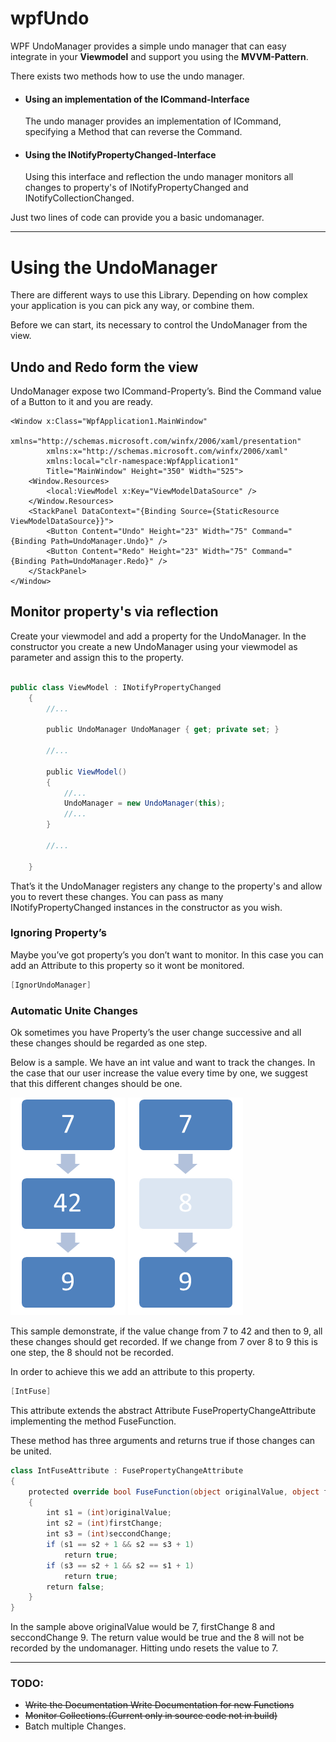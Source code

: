 # wpfUndo

WPF UndoManager provides a simple undo manager that can easy integrate in your **Viewmodel** and support you using the **MVVM-Pattern**.

There exists two methods how to use the undo manager.

*   #### Using an implementation of the ICommand-Interface

    The undo manager provides an implementation of ICommand, specifying a Method that can reverse the Command.
*   #### Using the INotifyPropertyChanged-Interface

    Using this interface and reflection the undo manager monitors all changes to property's of INotifyPropertyChanged and INotifyCollectionChanged.

Just two lines of code can provide you a basic undomanager.


* * *


# Using the UndoManager

There are different ways to use this Library. Depending on how complex your application is you can pick any way, or combine them.

Before we can start, its necessary to control the UndoManager from the view.

## Undo and Redo form the view

UndoManager expose two ICommand-Property’s. Bind the Command value of a Button to it and you are ready.


```xaml
<Window x:Class="WpfApplication1.MainWindow" 
        xmlns="http://schemas.microsoft.com/winfx/2006/xaml/presentation" 
        xmlns:x="http://schemas.microsoft.com/winfx/2006/xaml" 
        xmlns:local="clr-namespace:WpfApplication1" 
        Title="MainWindow" Height="350" Width="525"> 
    <Window.Resources> 
        <local:ViewModel x:Key="ViewModelDataSource" /> 
    </Window.Resources> 
    <StackPanel DataContext="{Binding Source={StaticResource ViewModelDataSource}}"> 
        <Button Content="Undo" Height="23" Width="75" Command="{Binding Path=UndoManager.Undo}" /> 
        <Button Content="Redo" Height="23" Width="75" Command="{Binding Path=UndoManager.Redo}" /> 
    </StackPanel> 
</Window> 
```

## Monitor property's via reflection

Create your viewmodel and add a property for the UndoManager. In the constructor you create a new UndoManager using your viewmodel as parameter and assign this to the property.
```c#

public class ViewModel : INotifyPropertyChanged 
    { 
        //... 
  
        public UndoManager UndoManager { get; private set; } 
         
        //... 
         
        public ViewModel() 
        { 
            //... 
            UndoManager = new UndoManager(this); 
            //... 
        } 
  
        //... 
         
    } 

```

That’s it the UndoManager registers any change to the property's and allow you to revert these changes. You can pass as many INotifyPropertyChanged instances in the constructor as you wish.

### Ignoring Property’s

Maybe you’ve got property’s you don’t want to monitor. In this case you can add an Attribute to this property so it wont be monitored.

```c#
[IgnorUndoManager]
```

### Automatic Unite Changes

Ok sometimes you have Property’s the user change successive and all these changes should be regarded as one step.

Below is a sample. We have an int value and want to track the changes. In the case that our user increase the value every time by one, we suggest that this different changes should be one.

![image](image_8.png "image") ![image](image_12.png "image")

This sample demonstrate, if the value change from 7 to 42 and then to 9, all these changes should get recorded. If we change from 7 over 8 to 9 this is one step, the 8 should not be recorded.

In order to achieve this we add an attribute to this property.

```c#
[IntFuse]
```

This attribute extends the abstract Attribute FusePropertyChangeAttribute implementing the method FuseFunction.

These method has three arguments and returns true if those changes can be united.

```c#
class IntFuseAttribute : FusePropertyChangeAttribute 
{ 
    protected override bool FuseFunction(object originalValue, object firstChange, object seccondChange) 
    { 
        int s1 = (int)originalValue; 
        int s2 = (int)firstChange; 
        int s3 = (int)seccondChange; 
        if (s1 == s2 + 1 && s2 == s3 + 1) 
            return true; 
        if (s3 == s2 + 1 && s2 == s1 + 1) 
            return true; 
        return false; 
    } 
} 
```

In the sample above originalValue would be 7, firstChange 8 and seccondChange 9\. The return value would be true and the 8 will not be recorded by the undomanager. Hitting undo resets the value to 7.



* * *
### TODO:

*   ~~Write the Documentation Write Documentation for new Functions~~
*   ~~Monitor Collections.(Current only in source code not in build)~~
*   Batch multiple Changes.

